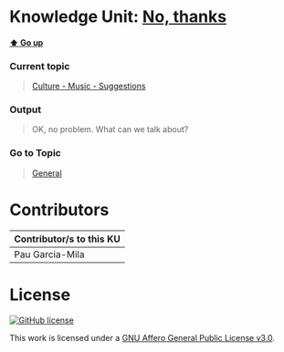 # Knowledge Unit: [No, thanks](../../knowledge_units/culture-music-suggestions/no-thanks.md)

#### [:arrow_up: Go up](../../topics/culture-music-suggestions.md)
### Current topic
> [Culture - Music - Suggestions](../../topics/culture-music-suggestions.md)
### Output
> OK, no problem. What can we talk about?
### Go to Topic
> [General](../../topics/general.md)


# Contributors

| Contributor/s to this KU |
| - | 
| Pau Garcia-Mila |

# License
[![GitHub license](https://img.shields.io/github/license/inbrainz/cerebro)](https://github.com/inbrainz/cerebro/blob/master/LICENSE)

This work is licensed under a [GNU Affero General Public License v3.0](https://www.gnu.org/licenses/agpl-3.0.txt).